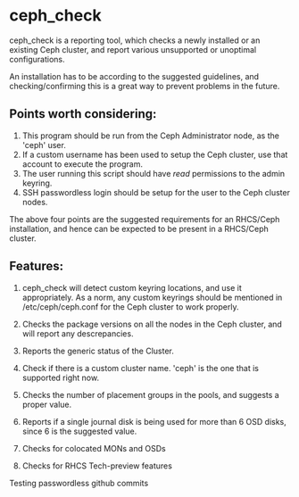 # ceph_check 

ceph_check is a reporting tool, which checks a newly installed or an existing Ceph cluster, 
and report various unsupported or unoptimal configurations.  

An installation has to be according to the suggested guidelines, and checking/confirming 
this is a great way to prevent problems in the future.  

## Points worth considering:

1. This program should be run from the Ceph Administrator node, as the 'ceph' user.
2. If a custom username has been used to setup the Ceph cluster, use that account to execute the program.
3. The user running this script should have *read* permissions to the admin keyring.
4. SSH passwordless login should be setup for the user to the Ceph cluster nodes.

The above four points are the suggested requirements for an RHCS/Ceph installation, and hence can be expected 
to be present in a RHCS/Ceph cluster. 

## Features:

1. ceph_check will detect custom keyring locations, and use it appropriately. As a norm, any custom keyrings
should be mentioned in /etc/ceph/ceph.conf for the Ceph cluster to work properly.

2. Checks the package versions on all the nodes in the Ceph cluster, and will report any descrepancies.

3. Reports the generic status of the Cluster.

4. Check if there is a custom cluster name. 'ceph' is the one that is supported right now.

5. Checks the number of placement groups in the pools, and suggests a proper value.

6. Reports if a single journal disk is being used for more than 6 OSD disks, since 6 is the suggested value.

7. Checks for colocated MONs and OSDs

8. Checks for RHCS Tech-preview features

Testing passwordless github commits
